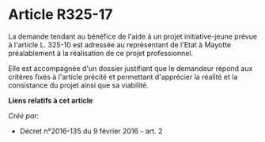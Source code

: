 # Article R325-17

La demande tendant au bénéfice de l'aide à un projet initiative-jeune prévue à l'article L. 325-10 est adressée au
représentant de l'Etat à Mayotte préalablement à la réalisation de ce projet professionnel. 

Elle est accompagnée d'un dossier justifiant que le demandeur répond aux critères fixés à l'article précité et permettant
d'apprécier la réalité et la consistance du projet ainsi que sa viabilité.

**Liens relatifs à cet article**

_Créé par_:

  - Décret n°2016-135 du 9 février 2016 - art. 2
